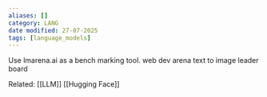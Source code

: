 ```yaml
---
aliases: []
category: LANG
date modified: 27-07-2025
tags: [language_models]
---
```

Use lmarena.ai as a bench marking tool. 
web dev arena
text to image leader board

Related:
[[LLM]]
[[Hugging Face]]

